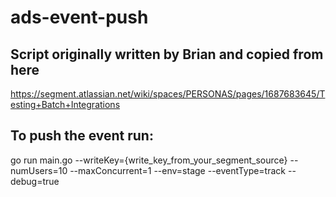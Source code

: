 # ads-event-push

## Script originally written by Brian and copied from here
https://segment.atlassian.net/wiki/spaces/PERSONAS/pages/1687683645/Testing+Batch+Integrations

## To push the event run:
go run main.go --writeKey={write_key_from_your_segment_source} --numUsers=10 --maxConcurrent=1 --env=stage --eventType=track --debug=true